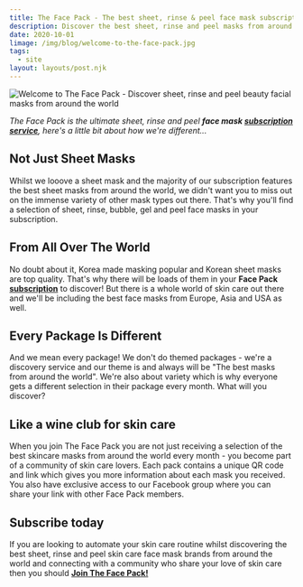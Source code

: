 ```yaml
---
title: The Face Pack - The best sheet, rinse & peel face mask subscription club
description: Discover the best sheet, rinse and peel masks from around the world.
date: 2020-10-01
limage: /img/blog/welcome-to-the-face-pack.jpg
tags:
  - site
layout: layouts/post.njk
---
```


![Welcome to The Face Pack - Discover sheet, rinse and peel beauty facial masks from around the world](https://www.thefacepack.com/img/blog/welcome-to-the-face-pack.jpg#title)

<em>The Face Pack is the ultimate sheet, rinse and peel **face mask [subscription service](https://www.thefacepack.com/subscribe)**, here's a little bit about how we're different...</em>

## Not Just Sheet Masks
Whilst we looove a sheet mask and the majority of our subscription features the best sheet masks from around the world, we didn't want you to miss out on the immense variety of other mask types out there. That's why you'll find a selection of sheet, rinse, bubble, gel and peel face masks in your subscription.

## From All Over The World
No doubt about it, Korea made masking popular and Korean sheet masks are top quality. That's why there will be loads of them in your **Face Pack [subscription](https://www.thefacepack.com/subscribe)** to discover! But there is a whole world of skin care out there and we'll be including the best face masks from Europe, Asia and USA as well.

## Every Package Is Different
And we mean every package! We don't do themed packages - we're a discovery service and our theme is and always will be "The best masks from around the world". We're also about variety which is why everyone gets a different selection in their package every month. What will you discover?

## Like a wine club for skin care
When you join The Face Pack you are not just receiving a selection of the best skincare masks from around the world every month - you become part of a community of skin care lovers.
Each pack contains a unique QR code and link which gives you more information about each mask you received. You also have exclusive access to our Facebook group where you can share your link with other Face Pack members.

## Subscribe today
If you are looking to automate your skin care routine whilst discovering the best sheet, rinse and peel skin care face mask brands from around the world and connecting with a  community who share your love of skin care then you should **[Join The Face Pack!](https://www.thefacepack.com/subscribe)**